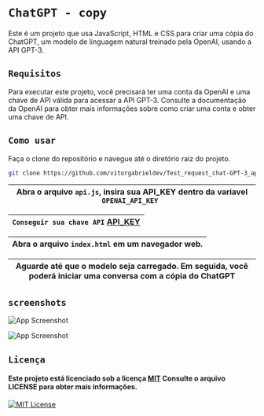
# ``` ChatGPT - copy ```

Este é um projeto que usa JavaScript, HTML e CSS para criar uma cópia do ChatGPT, um modelo de linguagem natural treinado pela OpenAI, usando a API GPT-3.

## ``` Requisitos ```

Para executar este projeto, você precisará ter uma conta da OpenAI e uma chave de API válida para acessar a API GPT-3. Consulte a documentação da OpenAI para obter mais informações sobre como criar uma conta e obter uma chave de API.

## ``` Como usar ```
Faça o clone do repositório e navegue até o diretório raiz do projeto.

``` bash 
git clone https://github.com/vitorgabrieldev/Test_request_chat-GPT-3_api
```

| Abra o arquivo  ``` api.js ```, insira sua API_KEY dentro da variavel ``` OPENAI_API_KEY  ```|
---|

|``` Conseguir sua chave API ``` [API_KEY](https://platform.openai.com/account/api-keys)|
-- |

| Abra o arquivo ``` index.html ``` em um navegador web.|
---|

| Aguarde até que o modelo seja carregado. Em seguida, você poderá iniciar uma conversa com a cópia do ChatGPT |
---|

## ``` screenshots ```
![App Screenshot](https://i.pinimg.com/564x/24/8e/70/248e7041197db2d893b2875a39bceb0b.jpg)

![App Screenshot](https://i.pinimg.com/564x/d5/c7/0c/d5c70c6f984a8227b8eb7108b9212e04.jpg)

## ``` Licença ```

#### Este projeto está licenciado sob a licença [MIT](https://choosealicense.com/licenses/mit/) Consulte o arquivo LICENSE para obter mais informações.
[![MIT License](https://img.shields.io/badge/License-MIT-green.svg)](https://choosealicense.com/licenses/mit/)
